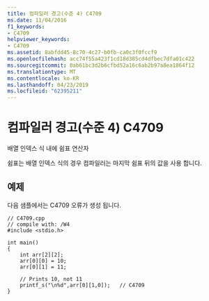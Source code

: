 ```yaml
---
title: 컴파일러 경고(수준 4) C4709
ms.date: 11/04/2016
f1_keywords:
- C4709
helpviewer_keywords:
- C4709
ms.assetid: 8abfdd45-8c70-4c27-b0fb-ca0c3f0fccf9
ms.openlocfilehash: acc74f55a423f1cd18d385cd4dfbec7dfa01c422
ms.sourcegitcommit: 0ab61bc3d2b6cfbd52a16c6ab2b97a8ea1864f12
ms.translationtype: MT
ms.contentlocale: ko-KR
ms.lasthandoff: 04/23/2019
ms.locfileid: "62395211"
---
```

# <a name="compiler-warning-level-4-c4709"></a>컴파일러 경고(수준 4) C4709

배열 인덱스 식 내에 쉼표 연산자

쉼표는 배열 인덱스 식의 경우 컴파일러는 마지막 쉼표 뒤의 값을 사용 합니다.

## <a name="example"></a>예제

다음 샘플에서는 C4709 오류가 생성 됩니다.

```
// C4709.cpp
// compile with: /W4
#include <stdio.h>

int main()
{
    int arr[2][2];
    arr[0][0] = 10;
    arr[0][1] = 11;

    // Prints 10, not 11
    printf_s("\n%d",arr[0][1,0]);   // C4709
}
```